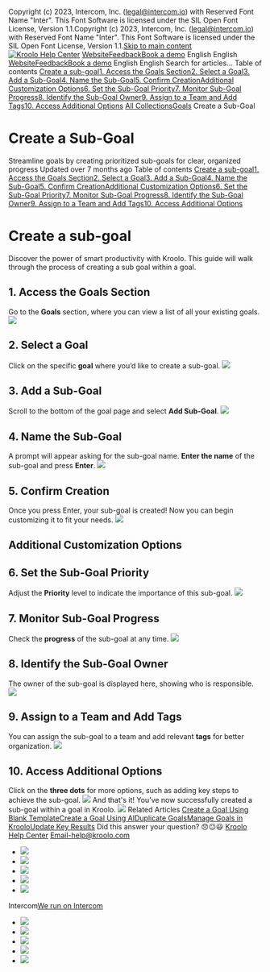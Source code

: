 Copyright (c) 2023, Intercom, Inc. (legal@intercom.io) with Reserved Font Name "Inter". This Font Software is licensed under the SIL Open Font License, Version 1.1.Copyright (c) 2023, Intercom, Inc. (legal@intercom.io) with Reserved Font Name "Inter". This Font Software is licensed under the SIL Open Font License, Version 1.1.[Skip to main content](https://help.kroolo.com/en/articles/9978786-create-a-sub-goal#main-content)
[![Kroolo Help Center](https://downloads.intercomcdn.com/i/o/h4qkzypg/611116/ee699fbf23fef0f6d8d4f666d84c/37cdcedd14003d8fdcfdeda0a05c09cb)](https://help.kroolo.com/en/)
[Website](https://kroolo.com/)[Feedback](https://kroolo.featurebase.app/)[Book a demo](https://kroolo.com/book-demo)
English
English
[Website](https://kroolo.com/)[Feedback](https://kroolo.featurebase.app/)[Book a demo](https://kroolo.com/book-demo)
English
English
Search for articles...
Table of contents
[Create a sub-goal](https://help.kroolo.com/en/articles/9978786-create-a-sub-goal#h_6d609d2a16)[1. Access the Goals Section](https://help.kroolo.com/en/articles/9978786-create-a-sub-goal#h_38888da471)[2. Select a Goal](https://help.kroolo.com/en/articles/9978786-create-a-sub-goal#h_76aa2e843a)[3. Add a Sub-Goal](https://help.kroolo.com/en/articles/9978786-create-a-sub-goal#h_95eec0df8c)[4. Name the Sub-Goal](https://help.kroolo.com/en/articles/9978786-create-a-sub-goal#h_7cf10e8397)[5. Confirm Creation](https://help.kroolo.com/en/articles/9978786-create-a-sub-goal#h_ed7a7a4e92)[Additional Customization Options](https://help.kroolo.com/en/articles/9978786-create-a-sub-goal#h_31b968632c)[6. Set the Sub-Goal Priority](https://help.kroolo.com/en/articles/9978786-create-a-sub-goal#h_80d7f07210)[7. Monitor Sub-Goal Progress](https://help.kroolo.com/en/articles/9978786-create-a-sub-goal#h_f23d0652ef)[8. Identify the Sub-Goal Owner](https://help.kroolo.com/en/articles/9978786-create-a-sub-goal#h_61947d0825)[9. Assign to a Team and Add Tags](https://help.kroolo.com/en/articles/9978786-create-a-sub-goal#h_bd496e9ada)[10. Access Additional Options](https://help.kroolo.com/en/articles/9978786-create-a-sub-goal#h_5e5fc15e19)
[All Collections](https://help.kroolo.com/en/)[Goals](https://help.kroolo.com/en/collections/9304750-goals)
Create a Sub-Goal
# Create a Sub-Goal
Streamline goals by creating prioritized sub-goals for clear, organized progress
Updated over 7 months ago
Table of contents
[Create a sub-goal](https://help.kroolo.com/en/articles/9978786-create-a-sub-goal#h_6d609d2a16)[1. Access the Goals Section](https://help.kroolo.com/en/articles/9978786-create-a-sub-goal#h_38888da471)[2. Select a Goal](https://help.kroolo.com/en/articles/9978786-create-a-sub-goal#h_76aa2e843a)[3. Add a Sub-Goal](https://help.kroolo.com/en/articles/9978786-create-a-sub-goal#h_95eec0df8c)[4. Name the Sub-Goal](https://help.kroolo.com/en/articles/9978786-create-a-sub-goal#h_7cf10e8397)[5. Confirm Creation](https://help.kroolo.com/en/articles/9978786-create-a-sub-goal#h_ed7a7a4e92)[Additional Customization Options](https://help.kroolo.com/en/articles/9978786-create-a-sub-goal#h_31b968632c)[6. Set the Sub-Goal Priority](https://help.kroolo.com/en/articles/9978786-create-a-sub-goal#h_80d7f07210)[7. Monitor Sub-Goal Progress](https://help.kroolo.com/en/articles/9978786-create-a-sub-goal#h_f23d0652ef)[8. Identify the Sub-Goal Owner](https://help.kroolo.com/en/articles/9978786-create-a-sub-goal#h_61947d0825)[9. Assign to a Team and Add Tags](https://help.kroolo.com/en/articles/9978786-create-a-sub-goal#h_bd496e9ada)[10. Access Additional Options](https://help.kroolo.com/en/articles/9978786-create-a-sub-goal#h_5e5fc15e19)
# Create a sub-goal
Discover the power of smart productivity with Kroolo. This guide will walk through the process of creating a sub goal within a goal. 
## 1. Access the Goals Section
Go to the **Goals** section, where you can view a list of all your existing goals.
[![](https://downloads.intercomcdn.com/i/o/h4qkzypg/1211293080/386ae99b591510dfe93d5471b743/7848510e-91a7-4232-9e69-512d37edf62e.png?expires=1747842300&signature=99a7d99e95c697be7a22880d698ad9566e2a0c30bb898d611f9f6cad5fe2b301&req=dSImF8t3noFXWfMW1HO4zWXPBNq7FHYnATTgvaQ0kMz%2Fi6pHzLMd9QHb7WoH%0ABebcrlHQyNfjPHuD8TU%3D%0A)](https://downloads.intercomcdn.com/i/o/h4qkzypg/1211293080/386ae99b591510dfe93d5471b743/7848510e-91a7-4232-9e69-512d37edf62e.png?expires=1747842300&signature=99a7d99e95c697be7a22880d698ad9566e2a0c30bb898d611f9f6cad5fe2b301&req=dSImF8t3noFXWfMW1HO4zWXPBNq7FHYnATTgvaQ0kMz%2Fi6pHzLMd9QHb7WoH%0ABebcrlHQyNfjPHuD8TU%3D%0A)
## 2. Select a Goal
Click on the specific **goal** where you’d like to create a sub-goal.
[![](https://downloads.intercomcdn.com/i/o/h4qkzypg/1211293082/9f266d87f4641c9f437cd0cc267a/32dfe1f7-5eb5-4579-a653-f5065ff056fa.gif?expires=1747842300&signature=4c93b8e7a6685ffd4b0e9c60e1ef11e0c5105774fd6d42dadb5495fdfc8854a5&req=dSImF8t3noFXW%2FMW1HO4zcmlJPGusTxyZTdTpWUvAIkebmnLu1z4brbWtezV%0AXdtL56DI9kKnBguBUks%3D%0A)](https://downloads.intercomcdn.com/i/o/h4qkzypg/1211293082/9f266d87f4641c9f437cd0cc267a/32dfe1f7-5eb5-4579-a653-f5065ff056fa.gif?expires=1747842300&signature=4c93b8e7a6685ffd4b0e9c60e1ef11e0c5105774fd6d42dadb5495fdfc8854a5&req=dSImF8t3noFXW%2FMW1HO4zcmlJPGusTxyZTdTpWUvAIkebmnLu1z4brbWtezV%0AXdtL56DI9kKnBguBUks%3D%0A)
## 3. Add a Sub-Goal
Scroll to the bottom of the goal page and select **Add Sub-Goal**.
[![](https://downloads.intercomcdn.com/i/o/h4qkzypg/1211293089/1fc3fef3a8cf116b7be1fc5ebe57/f5aad7f6-c03b-4d5a-83e5-ccbe270d1464.png?expires=1747842300&signature=37b4784b4c43eeda33481ca602facc5eed523f2030d00c0efa6ee0d07740f5f6&req=dSImF8t3noFXUPMW1HO4zTEFR9erZRRreR5V4tVS6VpM64XBhyaoo7GgDisN%0AJta%2F741L%2BAyAXKLeS6c%3D%0A)](https://downloads.intercomcdn.com/i/o/h4qkzypg/1211293089/1fc3fef3a8cf116b7be1fc5ebe57/f5aad7f6-c03b-4d5a-83e5-ccbe270d1464.png?expires=1747842300&signature=37b4784b4c43eeda33481ca602facc5eed523f2030d00c0efa6ee0d07740f5f6&req=dSImF8t3noFXUPMW1HO4zTEFR9erZRRreR5V4tVS6VpM64XBhyaoo7GgDisN%0AJta%2F741L%2BAyAXKLeS6c%3D%0A)
## 4. Name the Sub-Goal
A prompt will appear asking for the sub-goal name. **Enter the name** of the sub-goal and press **Enter**.
[![](https://downloads.intercomcdn.com/i/o/h4qkzypg/1211293090/82958df36f6f748b705053c79ad5/33b0e237-6aa3-4025-9e3a-d52ef88032ff.gif?expires=1747842300&signature=c362313c3d146168dfb245d217812449a399c68df7b8b7df762be9ce7afb0d5b&req=dSImF8t3noFWWfMW1HO4zWCIHlHG%2FqeoyXFiLTaNN8FdXiCPXHu2tRTFI5WF%0ASqqPHGUCkrn7OWtki%2FY%3D%0A)](https://downloads.intercomcdn.com/i/o/h4qkzypg/1211293090/82958df36f6f748b705053c79ad5/33b0e237-6aa3-4025-9e3a-d52ef88032ff.gif?expires=1747842300&signature=c362313c3d146168dfb245d217812449a399c68df7b8b7df762be9ce7afb0d5b&req=dSImF8t3noFWWfMW1HO4zWCIHlHG%2FqeoyXFiLTaNN8FdXiCPXHu2tRTFI5WF%0ASqqPHGUCkrn7OWtki%2FY%3D%0A)
## 5. Confirm Creation
Once you press Enter, your sub-goal is created! Now you can begin customizing it to fit your needs.
[![](https://downloads.intercomcdn.com/i/o/h4qkzypg/1211293100/2fa293b71c14a4708ce3a9d0f4ee/f6d110d1-af2c-4a6c-8065-c5e6c705a3f0.gif?expires=1747842300&signature=7b5b1602bc6e27a346aa492a2ceb3f6ffaced54f7deb28547a94c7633818ed7e&req=dSImF8t3noBfWfMW1HO4zTXqCHDzyI%2Faofpo5VNUTqDZhICIbSPMgaIW96Q8%0AyFq%2BCMGezkvppu%2BGGQA%3D%0A)](https://downloads.intercomcdn.com/i/o/h4qkzypg/1211293100/2fa293b71c14a4708ce3a9d0f4ee/f6d110d1-af2c-4a6c-8065-c5e6c705a3f0.gif?expires=1747842300&signature=7b5b1602bc6e27a346aa492a2ceb3f6ffaced54f7deb28547a94c7633818ed7e&req=dSImF8t3noBfWfMW1HO4zTXqCHDzyI%2Faofpo5VNUTqDZhICIbSPMgaIW96Q8%0AyFq%2BCMGezkvppu%2BGGQA%3D%0A)
## Additional Customization Options
## **6. Set the Sub-Goal Priority**
Adjust the **Priority** level to indicate the importance of this sub-goal.
[![](https://downloads.intercomcdn.com/i/o/h4qkzypg/1211293091/38ac70fa7143a77c51e01f8df43e/90f20c2c-a415-46e5-82c2-f10a9bff6f6d.gif?expires=1747842300&signature=ab6f7dbf076d1a8bdc338e352cc54b02b3e0d4f927ade35002545ef3e5c2f57d&req=dSImF8t3noFWWPMW1HO4zXqLgmdJTbR6S8YygJsKIUiDFGGfzt96yygkEieW%0AIpN%2FhuBiTWgMkCm%2ByCU%3D%0A)](https://downloads.intercomcdn.com/i/o/h4qkzypg/1211293091/38ac70fa7143a77c51e01f8df43e/90f20c2c-a415-46e5-82c2-f10a9bff6f6d.gif?expires=1747842300&signature=ab6f7dbf076d1a8bdc338e352cc54b02b3e0d4f927ade35002545ef3e5c2f57d&req=dSImF8t3noFWWPMW1HO4zXqLgmdJTbR6S8YygJsKIUiDFGGfzt96yygkEieW%0AIpN%2FhuBiTWgMkCm%2ByCU%3D%0A)
##  **7. Monitor Sub-Goal Progress**
Check the **progress** of the sub-goal at any time. 
[![](https://downloads.intercomcdn.com/i/o/h4qkzypg/1211293088/380507d6dcb3fda715fef9907f36/81a33e2c-da8d-45d8-a6c0-16bd3dd4afa9.gif?expires=1747842300&signature=976979b6092446aed408618cfd8122e1b9efaa0a4425b56eba8e78f2721b3720&req=dSImF8t3noFXUfMW1HO4zRUbSYBRteEchErm%2B8fN6%2Fj2dQVLOsqWpitpMWJw%0AJ3xhXiKKw6C8iqO5gzE%3D%0A)](https://downloads.intercomcdn.com/i/o/h4qkzypg/1211293088/380507d6dcb3fda715fef9907f36/81a33e2c-da8d-45d8-a6c0-16bd3dd4afa9.gif?expires=1747842300&signature=976979b6092446aed408618cfd8122e1b9efaa0a4425b56eba8e78f2721b3720&req=dSImF8t3noFXUfMW1HO4zRUbSYBRteEchErm%2B8fN6%2Fj2dQVLOsqWpitpMWJw%0AJ3xhXiKKw6C8iqO5gzE%3D%0A)
## **8. Identify the Sub-Goal Owner**
The owner of the sub-goal is displayed here, showing who is responsible. 
[![](https://downloads.intercomcdn.com/i/o/h4qkzypg/1211293095/1837ac850cd854f04e664ae9ca26/9ff0b73d-f3c2-43d1-ac5a-66b0ba435b96.png?expires=1747842300&signature=bbb0f572f945ba621e16e19881660926e35789af1837cf159a7a24ee1d40de78&req=dSImF8t3noFWXPMW1HO4zbnTZFP4IWVzeOTj%2FZjeMJktqAtAbmaaO%2FPs2C65%0AiMaOlRMw9HQd8z1bZtM%3D%0A)](https://downloads.intercomcdn.com/i/o/h4qkzypg/1211293095/1837ac850cd854f04e664ae9ca26/9ff0b73d-f3c2-43d1-ac5a-66b0ba435b96.png?expires=1747842300&signature=bbb0f572f945ba621e16e19881660926e35789af1837cf159a7a24ee1d40de78&req=dSImF8t3noFWXPMW1HO4zbnTZFP4IWVzeOTj%2FZjeMJktqAtAbmaaO%2FPs2C65%0AiMaOlRMw9HQd8z1bZtM%3D%0A)
## **9. Assign to a Team and Add Tags**
You can assign the sub-goal to a team and add relevant **tags** for better organization. 
[![](https://downloads.intercomcdn.com/i/o/h4qkzypg/1211293093/841728c7715963543bcede2d752b/76eadb2a-72ec-41d9-9038-3731fb40e45c.png?expires=1747842300&signature=610958797e77e2a7b3b105bdf3094557c21a3c74d1ef36f3095b748db4d89eb6&req=dSImF8t3noFWWvMW1HO4zTGijXBUN%2BGcuMYTQUxkgOqoY1Q8zJYpQUPsLvBo%0ACjvxeX4NAwyB51rLPFw%3D%0A)](https://downloads.intercomcdn.com/i/o/h4qkzypg/1211293093/841728c7715963543bcede2d752b/76eadb2a-72ec-41d9-9038-3731fb40e45c.png?expires=1747842300&signature=610958797e77e2a7b3b105bdf3094557c21a3c74d1ef36f3095b748db4d89eb6&req=dSImF8t3noFWWvMW1HO4zTGijXBUN%2BGcuMYTQUxkgOqoY1Q8zJYpQUPsLvBo%0ACjvxeX4NAwyB51rLPFw%3D%0A)
## **10. Access Additional Options**
Click on the **three dots** for more options, such as adding key steps to achieve the sub-goal.
[![](https://downloads.intercomcdn.com/i/o/h4qkzypg/1211293098/bc8499741284f455a1d626978921/cd37fda8-7611-4ac8-b1b4-6e81470943c4.gif?expires=1747842300&signature=c7f8b025117b79e5d860ef570f50076b5d45636bafa7afb96fd5db91e4ab81c2&req=dSImF8t3noFWUfMW1HO4zb2IrLGq1ONMwn7wudkf2pNxALzgVO7XWxzfu7zs%0AXEI%2Bsjjv0f6z2jR4Z6s%3D%0A)](https://downloads.intercomcdn.com/i/o/h4qkzypg/1211293098/bc8499741284f455a1d626978921/cd37fda8-7611-4ac8-b1b4-6e81470943c4.gif?expires=1747842300&signature=c7f8b025117b79e5d860ef570f50076b5d45636bafa7afb96fd5db91e4ab81c2&req=dSImF8t3noFWUfMW1HO4zb2IrLGq1ONMwn7wudkf2pNxALzgVO7XWxzfu7zs%0AXEI%2Bsjjv0f6z2jR4Z6s%3D%0A)
And that's it! You’ve now successfully created a sub-goal within a goal in Kroolo. 
[![](https://downloads.intercomcdn.com/i/o/h4qkzypg/1211065567/c976ddcf6d04f07273725efa8378/cta+2.png?expires=1747842300&signature=c7a5fdf7e73cce07d2e4dad7ad413ccfe08fb9cb257d19c91f1119ae295d1439&req=dSImF8l4mIRZXvMW1HO4zaIVRlI%2BrneD%2BC6PD5XmuTown7xJtYJoFjqBdGU6%0AdgCbTvKZMJX2565Fkto%3D%0A)](https://kroolo.com/)
Related Articles
[Create a Goal Using Blank Template](https://help.kroolo.com/en/articles/9974188-create-a-goal-using-blank-template)[Create a Goal Using AI](https://help.kroolo.com/en/articles/9974191-create-a-goal-using-ai)[Duplicate Goals](https://help.kroolo.com/en/articles/9978780-duplicate-goals)[Manage Goals in Kroolo](https://help.kroolo.com/en/articles/9983181-manage-goals-in-kroolo)[Update Key Results](https://help.kroolo.com/en/articles/9983182-update-key-results)
Did this answer your question?
😞😐😃
[Kroolo Help Center](https://help.kroolo.com/en/)
Email-help@kroolo.com
  * [![](https://intercom.help/kroolo/assets/svg/icon:social-facebook/FFFFFF)](https://www.facebook.com/profile.php?id=61553808299270)
  * [![](https://intercom.help/kroolo/assets/svg/icon:social-linkedin/FFFFFF)](https://www.linkedin.com/company/getkroolo)
  * [![](https://intercom.help/kroolo/assets/svg/icon:social-instagram/FFFFFF)](https://www.instagram.com/getkroolo)
  * [![](https://intercom.help/kroolo/assets/svg/icon:social-youtube/FFFFFF)](https://www.youtube.com/@getkroolo/featured)
  * [![](https://intercom.help/kroolo/assets/svg/icon:social-twitter-x/FFFFFF)](https://www.twitter.com/getkroolo)


Intercom[We run on Intercom](https://www.intercom.com/intercom-link?company=Kroolo&solution=customer-support&utm_campaign=intercom-link&utm_content=We+run+on+Intercom&utm_medium=help-center&utm_referrer=https%3A%2F%2Fhelp.kroolo.com%2Fen%2Farticles%2F9978786-create-a-sub-goal&utm_source=desktop-web)
  * [![](https://intercom.help/kroolo/assets/svg/icon:social-facebook/FFFFFF)](https://www.facebook.com/profile.php?id=61553808299270)
  * [![](https://intercom.help/kroolo/assets/svg/icon:social-linkedin/FFFFFF)](https://www.linkedin.com/company/getkroolo)
  * [![](https://intercom.help/kroolo/assets/svg/icon:social-instagram/FFFFFF)](https://www.instagram.com/getkroolo)
  * [![](https://intercom.help/kroolo/assets/svg/icon:social-youtube/FFFFFF)](https://www.youtube.com/@getkroolo/featured)
  * [![](https://intercom.help/kroolo/assets/svg/icon:social-twitter-x/FFFFFF)](https://www.twitter.com/getkroolo)


